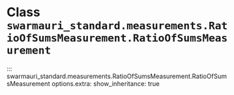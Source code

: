 # Class `swarmauri_standard.measurements.RatioOfSumsMeasurement.RatioOfSumsMeasurement`

::: swarmauri_standard.measurements.RatioOfSumsMeasurement.RatioOfSumsMeasurement
    options.extra:
      show_inheritance: true

